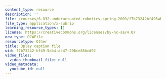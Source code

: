 ```yaml
---
content_type: resource
description: ''
file: /courses/6-832-underactuated-robotics-spring-2009/f7b73242bf495ab4ac47296ce88bcd92_-fCLJ1pGht4.vtt
file_type: application/x-subrip
learning_resource_types: []
license: https://creativecommons.org/licenses/by-nc-sa/4.0/
ocw_type: OCWFile
resourcetype: Other
title: 3play caption file
uid: f7b73242-bf49-5ab4-ac47-296ce88bcd92
video_files:
  video_thumbnail_file: null
video_metadata:
  youtube_id: null
---
```

